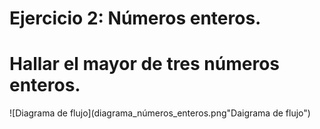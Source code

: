 # Ejercicio 2:  Números enteros.
# Hallar el mayor de tres números enteros.

![Diagrama de flujo](diagrama_números_enteros.png"Daigrama de flujo")